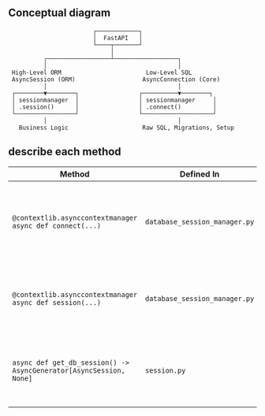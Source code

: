 ## Conceptual diagram
                            ┌────────────┐
                            │  FastAPI   │
                            └────┬───────┘
                                 │
              ┌──────────────────┴──────────────────┐
              │                                     │
     High-Level ORM                        Low-Level SQL
     AsyncSession (ORM)                   AsyncConnection (Core)
              │                                     │
     ┌────────▼────────┐                 ┌──────────▼────────┐
     │ sessionmanager  │                 │ sessionmanager     │
     │ .session()      │                 │ .connect()         │
     └─────────────────┘                 └────────────────────┘
              │                                     │
       Business Logic                     Raw SQL, Migrations, Setup


## describe each method


| Method                                                                 | Defined In                  | Returns         | Level        | Description                                                                 |
|------------------------------------------------------------------------|-----------------------------|------------------|--------------|-----------------------------------------------------------------------------|
| `@contextlib.asynccontextmanager async def connect(...)`              | `database_session_manager.py` | `AsyncConnection` | Low-level SQL | Provides raw DB connection for executing raw SQL or DDL operations.         |
| `@contextlib.asynccontextmanager async def session(...)`              | `database_session_manager.py` | `AsyncSession`    | High-level ORM | Provides a safe ORM session with auto rollback and close handling.          |
| `async def get_db_session() -> AsyncGenerator[AsyncSession, None]`    | `session.py`                | `AsyncSession`    | High-level ORM | FastAPI-compatible dependency that yields a managed async ORM session.      |

